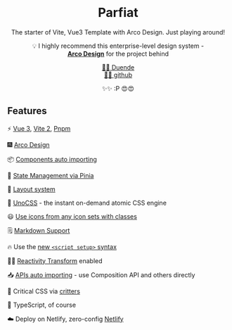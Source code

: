<br>

<p align="center">
<div i-teenyicons-mood-tongue-solid text-50px bg="[rgb(var(--primary-6))]"></div>
</p>

<h1 align="center">Parfiat</h1>

<p align="center">
The starter of Vite, Vue3 Template with Arco Design. Just playing around!
</p>

<p align="center">💡 I highly recommend this enterprise-level design system - <br><a href="https://arco.design/vue/component/layout"><strong>Arco Design</strong></a> for the project behind</p>

<p align="center">
<a href="https://github.com/dud9">🤹‍♂️ Duende</a><br>
<a href="https://github.com/dud9/parfait">🐱‍🐉 github</a>
</p>

<p align="center" text-18px>
✨✨ :P 😍😍
</p>

## Features

 ⚡️ [Vue 3](https://github.com/vuejs/vue-next), [Vite 2](https://github.com/vitejs/vite), [Pnpm](https://pnpm.js.org/)

 🎆 [Arco Design](https://arco.design/vue/docs/start)

 📦 [Components auto importing](./src/components)

 🍍 [State Management via Pinia](https://pinia.esm.dev/)

 📑 [Layout system](./src/layouts)

 🎨 [UnoCSS](https://github.com/antfu/unocss) - the instant on-demand atomic CSS engine

 😃 [Use icons from any icon sets with classes](https://github.com/antfu/unocss/tree/main/packages/preset-icons)

 🗒 [Markdown Support](https://github.com/antfu/vite-plugin-md)

 🔥 Use the [new `<script setup>` syntax](https://github.com/vuejs/rfcs/pull/227)

 🤙🏻 [Reactivity Transform](https://vuejs.org/guide/extras/reactivity-transform.html) enabled

 📥 [APIs auto importing](https://github.com/antfu/unplugin-auto-import) - use Composition API and others directly

 🦔 Critical CSS via [critters](https://github.com/GoogleChromeLabs/critters)

 🦾 TypeScript, of course

 ☁️ Deploy on Netlify, zero-config [Netlify](https://www.netlify.com)

<br>
<br>

